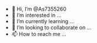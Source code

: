 - 👋 Hi, I’m @As7355260
- 👀 I’m interested in ...
- 🌱 I’m currently learning ...
- 💞️ I’m looking to collaborate on ...
- 📫 How to reach me ...

<!---
As7355260/As7355260 is a ✨ special ✨ repository because its `king.md` (this file) appears on your GitHub profile.
You can click the Preview link to take a look at your changes.
--->
